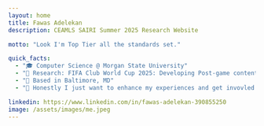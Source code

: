 ```yaml
---
layout: home
title: Fawas Adelekan
description: CEAMLS SAIRI Summer 2025 Research Website

motto: "Look I'm Top Tier all the standards set."

quick_facts:
  - "🎓 Computer Science @ Morgan State University"
  - "🔬 Research: FIFA Club World Cup 2025: Developing Post-game content using AI for automated soccer box scores and video news reports"
  - "📍 Based in Baltimore, MD"
  - "🚀 Honestly I just want to enhance my experiences and get invovled in tech"

linkedin: https://www.linkedin.com/in/fawas-adelekan-390855250
image: /assets/images/me.jpeg
---
```

